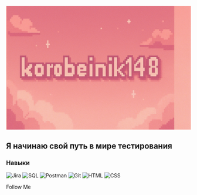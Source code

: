 [![Header](https://github.com/korobeinik148/korobeinik148/blob/main/assets/ChatGPT%20Image%2021%20%D0%B0%D0%B2%D0%B3.%202025%20%D0%B3.%2C%2017_21_08.png)](https://t.me/milliardessa)

## Я начинаю свой путь в мире тестирования

### Навыки
![Jira](https://img.shields.io/badge/-Jira-f7a9a1?style=for-the-badge&logo=jira&logoColor=c45774)
![SQL](https://img.shields.io/badge/-SQL-f7a9a1?style=for-the-badge&logo=mysql&logoColor=c45774)
![Postman](https://img.shields.io/badge/-Postman-f7a9a1?style=for-the-badge&logo=Postman&logoColor=c45774)
![Git](https://img.shields.io/badge/-Git-f7a9a1?style=for-the-badge&logo=Git&logoColor=c45774)
![HTML](https://img.shields.io/badge/-HTML-f7a9a1?style=for-the-badge&logo=HTML5&logoColor=c45774)
![CSS](https://img.shields.io/badge/-CSS-f7a9a1?style=for-the-badge&logo=CSS&logoColor=c45774)

Follow Me
